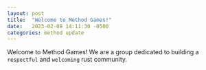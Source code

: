 ```yaml
---
layout: post
title:  "Welcome to Method Games!"
date:   2023-02-08 14:11:30 -0500
categories: method update
---
```

Welcome to Method Games! We are a group dedicated to building a `respectful` and `welcoming` rust community.